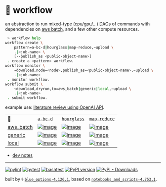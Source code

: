 # 📜 workflow

an abstraction to run mixed-type (cpu/gpu/...) [DAG](https://networkx.org/documentation/stable/reference/classes/digraph.html)s of commands with dependencies on [aws batch](https://aws.amazon.com/batch/), and a few other compute resources.

```bash
 > workflow help
workflow create \
	pattern=a-bc-d|hourglass|map-reduce,~upload \
	.|<job-name> \
	[--publish_as <public-object-name>]
 . create a <pattern> workflow.
workflow monitor \
	~download,node=<node>,publish_as=<public-object-name>,~upload \
	.|<job-name>
 . monitor workflow.
workflow submit \
	~download,dryrun,to=aws_batch|generic|local,~upload \
	.|<job-name>
 . submit workflow.
```

example use: [literature review using OpenAI API](https://github.com/kamangir/openai-commands/tree/main/openai_commands/literature_review).

|   |   |   |   |
| --- | --- | --- | --- |
| 📜 | [`a-bc-d`](./patterns/a-bc-d.dot) | [`hourglass`](./patterns/hourglass.dot) | [`map-reduce`](./patterns/map-reduce.dot) |
| [aws_batch](./runners/aws_batch.py) | [![image](https://kamangir-public.s3.ca-central-1.amazonaws.com/aws_batch-a-bc-d/workflow.gif?raw=true&random=suQujVCMCAIhBgAX)](https://kamangir-public.s3.ca-central-1.amazonaws.com/aws_batch-a-bc-d/workflow.gif?raw=true&random=suQujVCMCAIhBgAX) | [![image](https://kamangir-public.s3.ca-central-1.amazonaws.com/aws_batch-hourglass/workflow.gif?raw=true&random=1aoDhBXtBEUqOwbU)](https://kamangir-public.s3.ca-central-1.amazonaws.com/aws_batch-hourglass/workflow.gif?raw=true&random=1aoDhBXtBEUqOwbU) | [![image](https://kamangir-public.s3.ca-central-1.amazonaws.com/aws_batch-map-reduce/workflow.gif?raw=true&random=fEZvCWBFszcQnZiu)](https://kamangir-public.s3.ca-central-1.amazonaws.com/aws_batch-map-reduce/workflow.gif?raw=true&random=fEZvCWBFszcQnZiu) |
| [generic](./runners/generic.py) | [![image](https://kamangir-public.s3.ca-central-1.amazonaws.com/generic-a-bc-d/workflow.gif?raw=true&random=FqtRfSNoLI1HaWuw)](https://kamangir-public.s3.ca-central-1.amazonaws.com/generic-a-bc-d/workflow.gif?raw=true&random=FqtRfSNoLI1HaWuw) | [![image](https://kamangir-public.s3.ca-central-1.amazonaws.com/generic-hourglass/workflow.gif?raw=true&random=yOEDAJCELMhgZYT5)](https://kamangir-public.s3.ca-central-1.amazonaws.com/generic-hourglass/workflow.gif?raw=true&random=yOEDAJCELMhgZYT5) | [![image](https://kamangir-public.s3.ca-central-1.amazonaws.com/generic-map-reduce/workflow.gif?raw=true&random=HBK1HNjZ8YJRnHei)](https://kamangir-public.s3.ca-central-1.amazonaws.com/generic-map-reduce/workflow.gif?raw=true&random=HBK1HNjZ8YJRnHei) |
| [local](./runners/local.py) | [![image](https://kamangir-public.s3.ca-central-1.amazonaws.com/local-a-bc-d/workflow.gif?raw=true&random=mkPrlbhSVGycCLh7)](https://kamangir-public.s3.ca-central-1.amazonaws.com/local-a-bc-d/workflow.gif?raw=true&random=mkPrlbhSVGycCLh7) | [![image](https://kamangir-public.s3.ca-central-1.amazonaws.com/local-hourglass/workflow.gif?raw=true&random=A0tgvdUF5UqXUj9F)](https://kamangir-public.s3.ca-central-1.amazonaws.com/local-hourglass/workflow.gif?raw=true&random=A0tgvdUF5UqXUj9F) | [![image](https://kamangir-public.s3.ca-central-1.amazonaws.com/local-map-reduce/workflow.gif?raw=true&random=wJ8HslAfX8irt6QO)](https://kamangir-public.s3.ca-central-1.amazonaws.com/local-map-reduce/workflow.gif?raw=true&random=wJ8HslAfX8irt6QO) |

- [dev notes](https://arash-kamangir.medium.com/%EF%B8%8F-openai-experiments-54-e49117dc69ef)

---


[![pylint](https://github.com/kamangir/notebooks-and-scripts/actions/workflows/pylint.yml/badge.svg)](https://github.com/kamangir/notebooks-and-scripts/actions/workflows/pylint.yml) [![pytest](https://github.com/kamangir/notebooks-and-scripts/actions/workflows/pytest.yml/badge.svg)](https://github.com/kamangir/notebooks-and-scripts/actions/workflows/pytest.yml) [![bashtest](https://github.com/kamangir/notebooks-and-scripts/actions/workflows/bashtest.yml/badge.svg)](https://github.com/kamangir/notebooks-and-scripts/actions/workflows/bashtest.yml) [![PyPI version](https://img.shields.io/pypi/v/notebooks-and-scripts.svg)](https://pypi.org/project/notebooks-and-scripts/) [![PyPI - Downloads](https://img.shields.io/pypi/dd/notebooks-and-scripts)](https://pypistats.org/packages/notebooks-and-scripts)

built by 🌀 [`blue_options-4.126.1`](https://github.com/kamangir/awesome-bash-cli), based on [`notebooks_and_scripts-4.753.1`](https://github.com/kamangir/notebooks-and-scripts).
